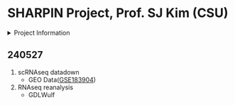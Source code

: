 # SHARPIN Project, Prof. SJ Kim (CSU)



<details>

<summary>Project Information</summary>

1. ?
2. Data
   * RNAseq: volume1/GDL\_NGS/공동연구/210312\_조선대김석준교수님&#x20;
   * scRNAseq: Gastric cancer/Human

</details>



## 240527

1. scRNAseq datadown
   * GEO Data([GSE183904](https://www.ncbi.nlm.nih.gov/geo/query/acc.cgi?acc=GSE183904))
2. RNAseq reanalysis
   * GDLWulf
